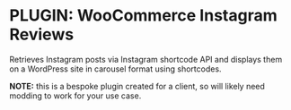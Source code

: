 # PLUGIN: WooCommerce Instagram Reviews

Retrieves Instagram posts via Instagram shortcode API and displays them on a WordPress site in carousel format using shortcodes.

**NOTE:** this is a bespoke plugin created for a client, so will likely need modding to work for your use case.
